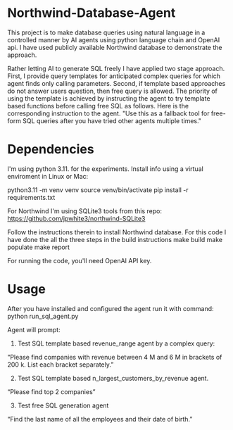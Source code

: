 # Northwind-Database-Agent

This project is to make database queries using natural language in a controlled manner by AI agents using python language chain
and OpenAI api. I have used publicly available Northwind database to demonstrate the approach. 

Rather letting AI to generate SQL freely I have applied two stage approach. First, I provide query templates for anticipated complex 
queries for which agent finds only calling parameters. Second, if template based approaches do not answer users
question, then free query is allowed. The priority of using the template is achieved by instructing the agent to 
try template based functions before calling free SQL as follows. Here is the corresponding instruction to the agent.
"Use this as a fallback tool for free-form SQL queries after you have tried other agents multiple times."


# Dependencies

I'm using python 3.11. for the experiments. Install info using a virtual enviroment in Linux or Mac:

python3.11 -m venv venv
source venv/bin/activate
pip install -r requirements.txt

For Northwind I'm using SQLite3 tools 
from this repo:
https://github.com/jpwhite3/northwind-SQLite3

Follow the instructions therein to install Northwind database. For this code I have done the all the three steps in the build instructions
make build 
make populate
make report

For running the	code, you'll need OpenAI API key.


# Usage

After you have installed and configured the agent run it with command:
python run_sql_agent.py

Agent will prompt:


1) Test SQL template based revenue_range agent by a complex query:

“Please find companies with revenue between 4 M and 6 M in brackets of 200 k. List each bracket separately.”

2) Test SQL template based  n_largest_customers_by_revenue agent.

“Please find top 2 companies”

3) Test free SQL generation agent

“Find the last name of all the employees and their date of birth.”